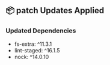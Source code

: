 ## 📦 patch Updates Applied

### Updated Dependencies

- fs-extra: ^11.3.1
- lint-staged: ^16.1.5
- nock: ^14.0.10
